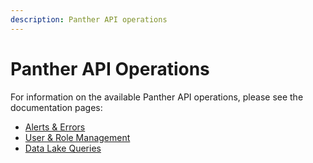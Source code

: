 ```yaml
---
description: Panther API operations
---
```


# Panther API Operations

For information on the available Panther API operations, please see the documentation pages:&#x20;

* [Alerts & Errors](alerts-and-errors.md)
* [User & Role Management](user-management.md) &#x20;
* [Data Lake Queries](data-lake-queries.md)&#x20;
